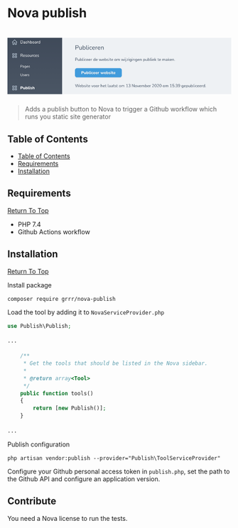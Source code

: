 # Nova publish

<!-- Header & Preview Image -->
<h1 align="center">
  <img src=".github/readme-hero.png">
</h1>

<!-- Shields -->

<!-- Description -->

> Adds a publish button to Nova to trigger a Github workflow which runs you static site generator

## Table of Contents

- [Table of Contents](#table-of-contents)
- [Requirements](#requirements)
- [Installation](#installation)

## Requirements

[Return To Top](#nova-publish)

- PHP 7.4
- Github Actions workflow

## Installation

[Return To Top](#nova-publish)

Install package

```shell script
composer require grrr/nova-publish
```

Load the tool by adding it to `NovaServiceProvider.php`

```php
use Publish\Publish;

...

    /**
     * Get the tools that should be listed in the Nova sidebar.
     *
     * @return array<Tool>
     */
    public function tools()
    {
        return [new Publish()];
    }

...
```

Publish configuration

```shell
php artisan vendor:publish --provider="Publish\ToolServiceProvider"
```

Configure your Github personal access token in `publish.php`, set the path to the Github API and configure an application version.

## Contribute

You need a Nova license to run the tests.

